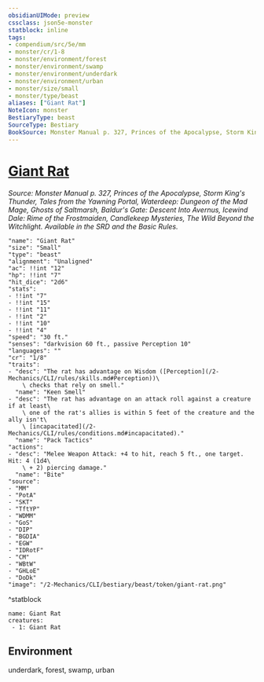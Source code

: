 ```yaml
---
obsidianUIMode: preview
cssclass: json5e-monster
statblock: inline
tags:
- compendium/src/5e/mm
- monster/cr/1-8
- monster/environment/forest
- monster/environment/swamp
- monster/environment/underdark
- monster/environment/urban
- monster/size/small
- monster/type/beast
aliases: ["Giant Rat"]
NoteIcon: monster
BestiaryType: beast
SourceType: Bestiary
BookSource: Monster Manual p. 327, Princes of the Apocalypse, Storm King's Thunder, Tales from the Yawning Portal, Waterdeep: Dungeon of the Mad Mage, Ghosts of Saltmarsh, Baldur's Gate: Descent Into Avernus, Icewind Dale: Rime of the Frostmaiden, Candlekeep Mysteries, The Wild Beyond the Witchlight. Available in the SRD and the Basic Rules.
---
```

# [Giant Rat](2-Mechanics/CLI/bestiary/beast/giant-rat.md)
*Source: Monster Manual p. 327, Princes of the Apocalypse, Storm King's Thunder, Tales from the Yawning Portal, Waterdeep: Dungeon of the Mad Mage, Ghosts of Saltmarsh, Baldur's Gate: Descent Into Avernus, Icewind Dale: Rime of the Frostmaiden, Candlekeep Mysteries, The Wild Beyond the Witchlight. Available in the SRD and the Basic Rules.*  

```statblock
"name": "Giant Rat"
"size": "Small"
"type": "beast"
"alignment": "Unaligned"
"ac": !!int "12"
"hp": !!int "7"
"hit_dice": "2d6"
"stats":
- !!int "7"
- !!int "15"
- !!int "11"
- !!int "2"
- !!int "10"
- !!int "4"
"speed": "30 ft."
"senses": "darkvision 60 ft., passive Perception 10"
"languages": ""
"cr": "1/8"
"traits":
- "desc": "The rat has advantage on Wisdom ([Perception](/2-Mechanics/CLI/rules/skills.md#Perception))\
    \ checks that rely on smell."
  "name": "Keen Smell"
- "desc": "The rat has advantage on an attack roll against a creature if at least\
    \ one of the rat's allies is within 5 feet of the creature and the ally isn't\
    \ [incapacitated](/2-Mechanics/CLI/rules/conditions.md#incapacitated)."
  "name": "Pack Tactics"
"actions":
- "desc": "Melee Weapon Attack: +4 to hit, reach 5 ft., one target. Hit: 4 (1d4\
    \ + 2) piercing damage."
  "name": "Bite"
"source":
- "MM"
- "PotA"
- "SKT"
- "TftYP"
- "WDMM"
- "GoS"
- "DIP"
- "BGDIA"
- "EGW"
- "IDRotF"
- "CM"
- "WBtW"
- "GHLoE"
- "DoDk"
"image": "/2-Mechanics/CLI/bestiary/beast/token/giant-rat.png"
```
^statblock

```encounter-table
name: Giant Rat
creatures:
 - 1: Giant Rat
```

## Environment

underdark, forest, swamp, urban